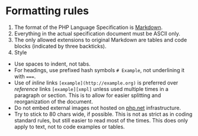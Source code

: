 # Formatting rules

1. The format of the PHP Language Specification is
   [Markdown](http://daringfireball.net/projects/markdown/).
2. Everything in the actual specification document must be ASCII only.
3. The only allowed extensions to original Markdown are tables and code blocks
   (indicated by three backticks).
4. Style
  * Use spaces to indent, not tabs.
  * For headings, use prefixed hash symbols `# Example`, not underlining it
    with `===`.
  * Use of *inline* links `[example](http://example.org)` is preferred over
    *reference* links `[example][xmpl]` unless used multiple times in a
    paragraph or section. This is to allow for easier splitting and
    reorganization of the document.
  * Do not embed external images not hosted on [php.net](http://php.net)
    infrastructure.
  * Try to stick to 80 chars wide, if possible. This is not as strict as
    in coding standard rules, but still easier to read most of the times.
    This does only apply to text, not to code examples or tables.
